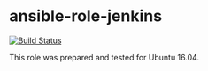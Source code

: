 # ansible-role-jenkins

[![Build Status](https://travis-ci.com/iroquoisorg/ansible-role-jenkins.svg?branch=master)](https://travis-ci.com/iroquoisorg/ansible-role-jenkins)

This role was prepared and tested for Ubuntu 16.04.
